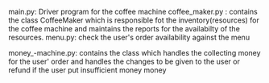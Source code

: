 main.py: Driver program for the coffee machine 
coffee_maker.py : contains the class CoffeeMaker which is responsible fot the inventory(resources) for the coffee machine and maintains the reports for the availabilty of the resources.
menu.py: check the user's order availability against the menu

money_-machine.py: contains the class which handles the collecting money for the user' order and handles the changes  to be given to the user or refund if the user put insufficient money money
